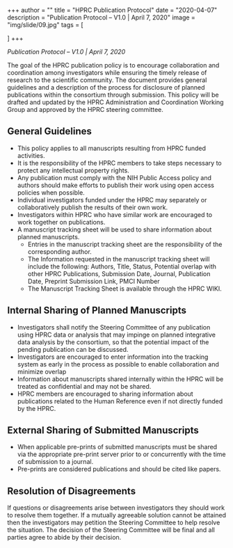 +++
author = ""
title = "HPRC Publication Protocol"
date = "2020-04-07"
description = "Publication Protocol – V1.0 | April 7, 2020"
image = "img/slide/09.jpg"
tags = [

]
+++

*Publication Protocol – V1.0 | April 7, 2020*

The goal of the HPRC publication policy is to encourage collaboration and coordination among investigators while ensuring the timely release of research to the scientific community.  The document provides general guidelines and a description of the process for disclosure of planned publications within the consortium through submission.  This policy will be drafted and updated by the HPRC Administration and Coordination Working Group and approved by the HPRC steering committee.

## General Guidelines

* This policy applies to all manuscripts resulting from HPRC funded activities.
* It is the responsibility of the HPRC members to take steps necessary to protect any intellectual property rights.
* Any publication must comply with the NIH Public Access policy and authors should make efforts to publish their work using open access policies when possible.
* Individual investigators funded under the HPRC may separately or collaboratively publish the results of their own work.
* Investigators within HPRC who have similar work are encouraged to work together on publications.
* A manuscript tracking sheet will be used to share information about planned manuscripts.
	* Entries in the manuscript tracking sheet are the responsibility of the corresponding author.
	* The Information requested in the manuscript tracking sheet will include the following:  Authors, Title, Status, Potential overlap with other HPRC Publications, Submission Date, Journal, Publication Date, Preprint Submission Link, PMCI Number
	* The Manuscript Tracking Sheet is available through the HPRC WIKI.

## Internal Sharing of Planned Manuscripts

* Investigators shall notify the Steering Committee of any publication using HPRC data or analysis that may impinge on planned integrative data analysis by the consortium, so that the potential impact of the pending publication can be discussed.
* Investigators are encouraged to enter information into the tracking system as early in the process as possible to enable collaboration and minimize overlap
* Information about manuscripts shared internally within the HPRC will be treated as confidential and may not be shared. 
* HPRC members are encouraged to sharing information about publications related to the Human Reference even if not directly funded by the HPRC.

## External Sharing of Submitted Manuscripts

* When applicable pre-prints of submitted manuscripts must be shared via the appropriate pre-print server prior to or concurrently with the time of submission to a journal.
* Pre-prints are considered publications and should be cited like papers. 

## Resolution of Disagreements

If questions or disagreements arise between investigators they should work to resolve them together.  If a mutually agreeable solution cannot be attained then the investigators may petition the Steering Committee to help resolve the situation.  The decision of the Steering Committee will be final and all parties agree to abide by their decision.


